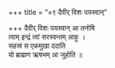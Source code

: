 +++
title = "०९ दैवीर् विशः पयस्वान्"

+++
दैवीर् विशः पयस्वान् आ तनोषि  
त्वाम् इन्द्रं त्वां सरस्वन्तम् आहुः ।  
सहस्रं स एकमुखा ददाति  
यो ब्राह्मण ऋषभम् आ जुहोति ॥